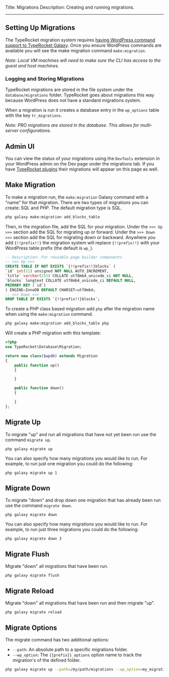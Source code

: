 Title: Migrations
Description: Creating and running migrations.

---

## Setting Up Migrations

The TypeRocket migration system requires [having WordPress command support to TypeRocket Galaxy](/docs/v5/galaxy-cli/#section-wp-commands). Once you ensure WordPress commands are available you will see the make migration command `make:migration`.

*Note: Local VM machines will need to make sure the CLI has access to the guest and host machines.*

### Logging and Storing Migrations

TypeRocket migrations are stored in the file system under the `database/migrations` folder. TypeRocket goes about migrations this way because WordPress does not have a standard migrations system.

When a migration is run it creates a database entry in the `wp_options` table with the key `tr_migrations`.

*Note: PRO migrations are stored in the database. This allows for multi-server configurations.*

## Admin UI

You can view the status of your migrations using the `DevTools` extension in your WordPress admin on the Dev page under the migrations tab. If you have [TypeRocket plugins](/docs/v5/plugins-making) their migrations will appear on this page as well.

## Make Migration

To make a migration run, the `make:migration` Galaxy command with a "name" for that migration. There are two types of migrations you can create: SQL and PHP. The default migration type is SQL.

```bash
php galaxy make:migration add_blocks_table
```

Then, in the migration file, add the SQL for your migration. Under the `>>> Up >>>` section add the SQL for migrating up or forward. Under the `>>> Down >>>` section add the SQL for migrating down or backward. Anywhere you add `{!!prefix!!}` the migration system will replace `{!!prefix!!}` with your WordPress table prefix (the default is `wp_`).

```sql
-- Description: For reusable page builder components
-- >>> Up >>>
CREATE TABLE IF NOT EXISTS `{!!prefix!!}blocks` (
`id` int(11) unsigned NOT NULL AUTO_INCREMENT,
`title` varchar(255) COLLATE utf8mb4_unicode_ci NOT NULL,
`blocks` longtext COLLATE utf8mb4_unicode_ci DEFAULT NULL,
PRIMARY KEY (`id`)
) ENGINE=InnoDB DEFAULT CHARSET=utf8mb4;
-- >>> Down >>>
DROP TABLE IF EXISTS `{!!prefix!!}blocks`;
```

To create a PHP class based migration add `php` after the migration name when using the `make:migration` command.

```bash
php galaxy make:migration add_blocks_table php
```

Will create a PHP migration with this template:

```php
<?php
use TypeRocket\Database\Migration;

return new class($wpdb) extends Migration
{
    public function up()
    {

    }

    public function down()
    {

    }
};
```

## Migrate Up

To migrate "up" and run all migrations that have not yet been run use the command `migrate up`.

```
php galaxy migrate up
```

You can also specify how many migrations you would like to run. For example, to run just one migration you could do the following:

```
php galaxy migrate up 1
```

## Migrate Down

To migrate "down" and drop down one migration that has already been run use the command `migrate down`.

```
php galaxy migrate down
```

You can also specify how many migrations you would like to run. For example, to run just three migrations you could do the following:

```
php galaxy migrate down 3
```

## Migrate Flush

Migrate "down" all migrations that have been run.

```
php galaxy migrate flush
```

## Migrate Reload

Migrate "down" all migrations that have been run and then migrate "up".

```
php galaxy migrate reload
```

## Migrate Options

The migrate command has two additional options:

- `--path`: An absolute path to a specific migrations folder.
- `--wp_option`: The `{{prefix}}_options` option name to track the migration's of the defined folder.

```bash
php galaxy migrate up --path=/my/path/migrations --wp_option=my_migrations_option
```